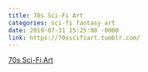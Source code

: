 ```yaml
---
title: 70s Sci-Fi Art
categories: sci-fi fantasy art
date: 2019-07-31 15:25:00 -0000
link: https://70sscifiart.tumblr.com/
---
```

<a href="https://70sscifiart.tumblr.com/">70s Sci-Fi Art</a>
